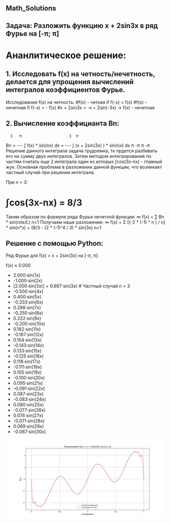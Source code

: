 ## Math_Solutions
## Задача: Разложить функцию x + 2sin3x в ряд Фурье на [-π; π]

# Ананлитическое решение: 
## 1. Исследовать f(x) на четность/нечетность, делается для упрощения вычислений интегралов коэффициентов Фурье.
Исследование f(x) на четность: 
  #f(x) - четная if f(-x) = f(x)
  #f(x) - нечетная if f(-x) = - f(x)
  #x + 2sin3x = -x + 2sin(-3x) -> f(x) - нечетная

## 2. Вычисление коэффицианта Bn:

      1   π                     1  π                                
Bn = --- ∫ f(x) * sin(nx) dx = --- ∫ (x + 2sin(3x) ) * sin(nx) dx
      π  -π                     π -π                                
Решение данного интеграла задача трудоемка, тк прдется разбивать его на сумму двух интегралов. Затем методом интегрирования по частям считать еще 2 интеграла один из которых ∫cos(3x-nx) - главный жук.
Основная проблема в разложении данной функции, что возникает частный случай при решении интеграла. 

При n = 3: 
# ∫cos(3x-nx) = 8/3     

Таким образом по формуле ряда Фурье нечетной функции:
       ∞
f(x) = ∑ Bn * sin(nπx/L)
      n=1
Получаем наше разложение:
        ∞
f(x) =  Σ [(-2 * (-1) ^ n ) / n] * sin(n*x) + (8/3 - (2 * (-1)^4 / 3) * sin(3x)
        n=1

## Решение c помощью Python:
Ряд Фурье для f(x) = x + 2sin(3x) на [-π, π]:

f(x) ≈ 0.000
  + 2.000·sin(1x)
  + -1.000·sin(2x)
  + [2.000·sin(3x)] + 0.667·sin(3x)  # Частный случай n = 3
  + -0.500·sin(4x)
  + 0.400·sin(5x)
  + -0.333·sin(6x)
  + 0.286·sin(7x)
  + -0.250·sin(8x)
  + 0.222·sin(9x)
  + -0.200·sin(10x)
  + 0.182·sin(11x)
  + -0.167·sin(12x)
  + 0.154·sin(13x)
  + -0.143·sin(14x)
  + 0.133·sin(15x)
  + -0.125·sin(16x)
  + 0.118·sin(17x)
  + -0.111·sin(18x)
  + 0.105·sin(19x)
  + -0.100·sin(20x)
  + 0.095·sin(21x)
  + -0.091·sin(22x)
  + 0.087·sin(23x)
  + -0.083·sin(24x)
  + 0.080·sin(25x)
  + -0.077·sin(26x)
  + 0.074·sin(27x)
  + -0.071·sin(28x)
  + 0.069·sin(29x)
  + -0.067·sin(30x)

  ![График](Fourier_Series.png)
